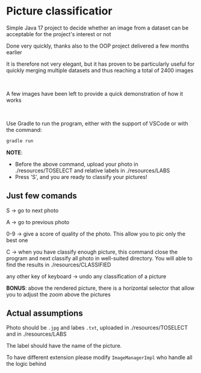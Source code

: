 # Picture classificatior

Simple Java 17 project to decide whether an image from a dataset can be acceptable for the project's interest or not

Done very quickly, thanks also to the OOP project delivered a few months earlier

It is therefore not very elegant, but it has proven to be particularly useful for quickly merging multiple datasets and thus reaching a total of 2400 images

<br>

A few images have been left to provide a quick demonstration of how it works

<br>

Use Gradle to run the program, either with the support of VSCode or with the command:
```bash
gradle run
```

**NOTE**:
- Before the above command, upload your photo in ./resources/TOSELECT and relative labels in ./resources/LABS
- Press 'S', and you are ready to classify your pictures!


## Just few comands
S -> go to next photo

A -> go to previous photo

0-9 -> give a score of quality of the photo. This allow you to pic only the best one

C -> when you have classify enough picture, this command close the program and next classify all photo in well-suited directory. You will able to find the results in ./resources/CLASSIFIED

any other key of keyboard -> undo any classification of a picture

**BONUS**: above the rendered picture, there is a horizontal selector that allow you to adjust the zoom above the pictures

## Actual assumptions
Photo should be `.jpg` and labes `.txt`, uploaded in ./resources/TOSELECT and in ./resources/LABS

The label should have the name of the picture.

To have different extension please modify `ImageManagerImpl` who handle all the logic behind 
